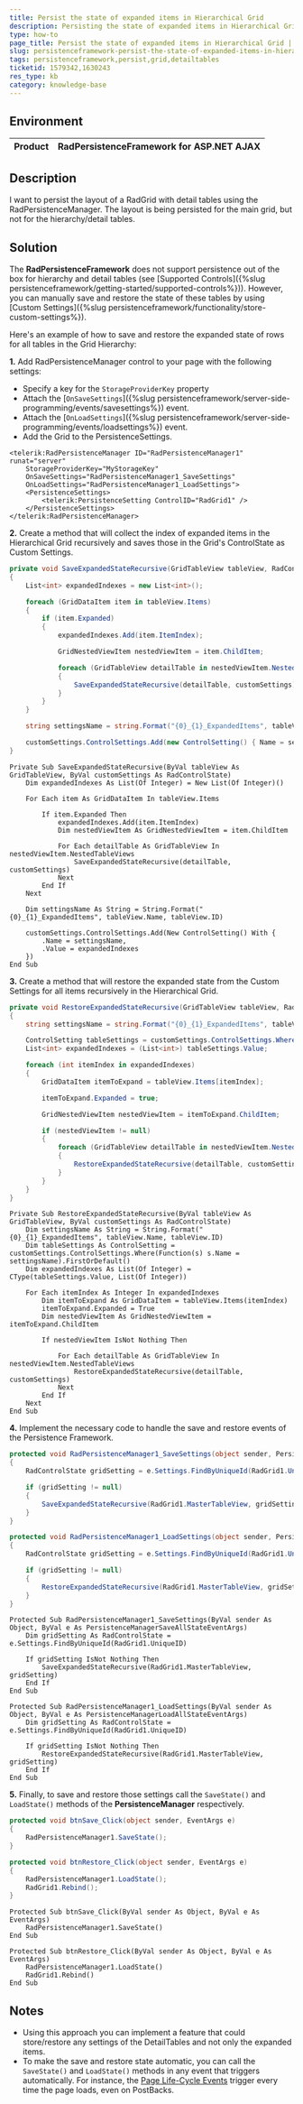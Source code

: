 ```yaml
---
title: Persist the state of expanded items in Hierarchical Grid
description: Persisting the state of expanded items in Hierarchical Grid using the Telerik WebForms PersistenceFramework by Storing those as Custom Settings.
type: how-to
page_title: Persist the state of expanded items in Hierarchical Grid | RadPersistenceFramework
slug: persistenceframework-persist-the-state-of-expanded-items-in-hierarchical-grid
tags: persistenceframework,persist,grid,detailtables
ticketid: 1579342,1630243
res_type: kb
category: knowledge-base
---
```


## Environment

| Product      | RadPersistenceFramework for ASP.NET AJAX |
|--------------|-----------------------------------------|

## Description

I want to persist the layout of a RadGrid with detail tables using the RadPersistenceManager. The layout is being persisted for the main grid, but not for the hierarchy/detail tables.

## Solution

The **RadPersistenceFramework** does not support persistence out of the box for hierarchy and detail tables (see [Supported Controls]({%slug persistenceframework/getting-started/supported-controls%})). However, you can manually save and restore the state of these tables by using [Custom Settings]({%slug persistenceframework/functionality/store-custom-settings%}).

Here's an example of how to save and restore the expanded state of rows for all tables in the Grid Hierarchy:

**1.** Add RadPersistenceManager control to your page with the following settings:
- Specify a key for the `StorageProviderKey` property
- Attach the [`OnSaveSettings`]({%slug persistenceframework/server-side-programming/events/savesettings%}) event.
- Attach the [`OnLoadSettings`]({%slug persistenceframework/server-side-programming/events/loadsettings%}) event.
- Add the Grid to the PersistenceSettings.

````ASP.NET
<telerik:RadPersistenceManager ID="RadPersistenceManager1" runat="server" 
    StorageProviderKey="MyStorageKey"
    OnSaveSettings="RadPersistenceManager1_SaveSettings" 
    OnLoadSettings="RadPersistenceManager1_LoadSettings">
    <PersistenceSettings>
        <telerik:PersistenceSetting ControlID="RadGrid1" />
    </PersistenceSettings>
</telerik:RadPersistenceManager>
````

**2.** Create a method that will collect the index of expanded items in the Hierarchical Grid recursively and saves those in the Grid's ControlState as Custom Settings.

````C#
private void SaveExpandedStateRecursive(GridTableView tableView, RadControlState customSettings)
{
    List<int> expandedIndexes = new List<int>();

    foreach (GridDataItem item in tableView.Items)
    {
        if (item.Expanded)
        {
            expandedIndexes.Add(item.ItemIndex);

            GridNestedViewItem nestedViewItem = item.ChildItem;

            foreach (GridTableView detailTable in nestedViewItem.NestedTableViews)
            {
                SaveExpandedStateRecursive(detailTable, customSettings);
            }
        }
    }

    string settingsName = string.Format("{0}_{1}_ExpandedItems", tableView.Name, tableView.ID);

    customSettings.ControlSettings.Add(new ControlSetting() { Name = settingsName, Value = expandedIndexes });
}
````
````VB
Private Sub SaveExpandedStateRecursive(ByVal tableView As GridTableView, ByVal customSettings As RadControlState)
    Dim expandedIndexes As List(Of Integer) = New List(Of Integer)()

    For Each item As GridDataItem In tableView.Items

        If item.Expanded Then
            expandedIndexes.Add(item.ItemIndex)
            Dim nestedViewItem As GridNestedViewItem = item.ChildItem

            For Each detailTable As GridTableView In nestedViewItem.NestedTableViews
                SaveExpandedStateRecursive(detailTable, customSettings)
            Next
        End If
    Next

    Dim settingsName As String = String.Format("{0}_{1}_ExpandedItems", tableView.Name, tableView.ID)

    customSettings.ControlSettings.Add(New ControlSetting() With {
        .Name = settingsName,
        .Value = expandedIndexes
    })
End Sub
````

**3.** Create a method that will restore the expanded state from the Custom Settings for all items recursively in the Hierarchical Grid.

````C#
private void RestoreExpandedStateRecursive(GridTableView tableView, RadControlState customSettings)
{
    string settingsName = string.Format("{0}_{1}_ExpandedItems", tableView.Name, tableView.ID);

    ControlSetting tableSettings = customSettings.ControlSettings.Where(s => s.Name == settingsName).FirstOrDefault();
    List<int> expandedIndexes = (List<int>) tableSettings.Value;

    foreach (int itemIndex in expandedIndexes)
    {
        GridDataItem itemToExpand = tableView.Items[itemIndex];

        itemToExpand.Expanded = true;

        GridNestedViewItem nestedViewItem = itemToExpand.ChildItem;

        if (nestedViewItem != null)
        {
            foreach (GridTableView detailTable in nestedViewItem.NestedTableViews)
            {
                RestoreExpandedStateRecursive(detailTable, customSettings);
            }
        }
    }
}
````
````VB
Private Sub RestoreExpandedStateRecursive(ByVal tableView As GridTableView, ByVal customSettings As RadControlState)
    Dim settingsName As String = String.Format("{0}_{1}_ExpandedItems", tableView.Name, tableView.ID)
    Dim tableSettings As ControlSetting = customSettings.ControlSettings.Where(Function(s) s.Name = settingsName).FirstOrDefault()
    Dim expandedIndexes As List(Of Integer) = CType(tableSettings.Value, List(Of Integer))

    For Each itemIndex As Integer In expandedIndexes
        Dim itemToExpand As GridDataItem = tableView.Items(itemIndex)
        itemToExpand.Expanded = True
        Dim nestedViewItem As GridNestedViewItem = itemToExpand.ChildItem

        If nestedViewItem IsNot Nothing Then

            For Each detailTable As GridTableView In nestedViewItem.NestedTableViews
                RestoreExpandedStateRecursive(detailTable, customSettings)
            Next
        End If
    Next
End Sub
````

**4.** Implement the necessary code to handle the save and restore events of the Persistence Framework.

````C#
protected void RadPersistenceManager1_SaveSettings(object sender, PersistenceManagerSaveAllStateEventArgs e)
{
    RadControlState gridSetting = e.Settings.FindByUniqueId(RadGrid1.UniqueID);

    if (gridSetting != null)
    {
        SaveExpandedStateRecursive(RadGrid1.MasterTableView, gridSetting);
    }
}

protected void RadPersistenceManager1_LoadSettings(object sender, PersistenceManagerLoadAllStateEventArgs e)
{
    RadControlState gridSetting = e.Settings.FindByUniqueId(RadGrid1.UniqueID);

    if (gridSetting != null)
    {
        RestoreExpandedStateRecursive(RadGrid1.MasterTableView, gridSetting);
    }
}
````
````VB
Protected Sub RadPersistenceManager1_SaveSettings(ByVal sender As Object, ByVal e As PersistenceManagerSaveAllStateEventArgs)
    Dim gridSetting As RadControlState = e.Settings.FindByUniqueId(RadGrid1.UniqueID)

    If gridSetting IsNot Nothing Then
        SaveExpandedStateRecursive(RadGrid1.MasterTableView, gridSetting)
    End If
End Sub

Protected Sub RadPersistenceManager1_LoadSettings(ByVal sender As Object, ByVal e As PersistenceManagerLoadAllStateEventArgs)
    Dim gridSetting As RadControlState = e.Settings.FindByUniqueId(RadGrid1.UniqueID)

    If gridSetting IsNot Nothing Then
        RestoreExpandedStateRecursive(RadGrid1.MasterTableView, gridSetting)
    End If
End Sub
````

**5.** Finally, to save and restore those settings call the `SaveState()` and `LoadState()` methods of the **PersistenceManager** respectively.

````C#
protected void btnSave_Click(object sender, EventArgs e)
{
    RadPersistenceManager1.SaveState();
}

protected void btnRestore_Click(object sender, EventArgs e)
{
    RadPersistenceManager1.LoadState();
    RadGrid1.Rebind();
}
````
````VB
Protected Sub btnSave_Click(ByVal sender As Object, ByVal e As EventArgs)
    RadPersistenceManager1.SaveState()
End Sub

Protected Sub btnRestore_Click(ByVal sender As Object, ByVal e As EventArgs)
    RadPersistenceManager1.LoadState()
    RadGrid1.Rebind()
End Sub
````

## Notes

- Using this approach you can implement a feature that could store/restore any settings of the DetailTables and not only the expanded items.
- To make the save and restore state automatic, you can call the `SaveState()` and `LoadState()` methods in any event that triggers automatically. For instance, the [Page Life-Cycle Events](https://learn.microsoft.com/en-us/previous-versions/aspnet/ms178472(v=vs.100)#life-cycle-events) trigger every time the page loads, even on PostBacks.

 